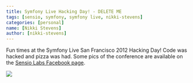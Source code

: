 ```yaml
---
title: Symfony Live Hacking Day! - DELETE ME
tags: [sensio, symfony, symfony live, nikki-stevens]
categories: [personal]    
name: [Nikki Stevens]
author: [nikki-stevens]
---
```

Fun times at the Symfony Live San Francisco 2012 Hacking Day! Code
was hacked and pizza was had. Some pics of the conference are
available on the [Sensio Labs Facebook page][1].

<img class="img-large" src="https://instagram.com/p/4QBQUIGNP3/?taken-by=poodlethebulldog">

[1]: https://www.facebook.com/media/set/?set=a.450514941665306.112810.129739647076172
